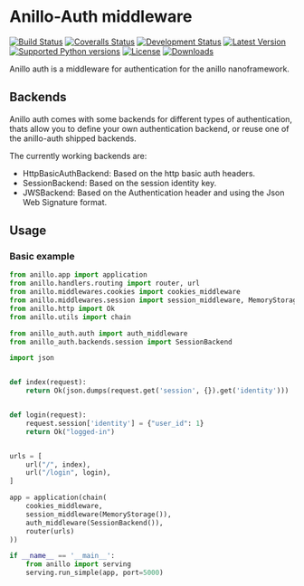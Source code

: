 # Anillo-Auth middleware

[![Build Status](http://img.shields.io/travis/jespino/anillo-auth.svg?branch=master)](https://travis-ci.org/jespino/anillo-auth)
[![Coveralls Status](http://img.shields.io/coveralls/jespino/anillo-auth/master.svg)](https://coveralls.io/r/jespino/anillo-auth)
[![Development Status](https://pypip.in/status/anillo-auth/badge.svg)](https://pypi.python.org/pypi/anillo-auth/)
[![Latest Version](https://pypip.in/version/anillo-auth/badge.svg)](https://pypi.python.org/pypi/anillo-auth/)
[![Supported Python versions](https://pypip.in/py_versions/anillo-auth/badge.svg)](https://pypi.python.org/pypi/anillo-auth/)
[![License](https://pypip.in/license/anillo-auth/badge.svg)](https://pypi.python.org/pypi/anillo-auth/)
[![Downloads](https://pypip.in/download/anillo-auth/badge.svg)](https://pypi.python.org/pypi/anillo-auth/)

Anillo auth is a middleware for authentication for the anillo nanoframework.

## Backends

Anillo auth comes with some backends for different types of authentication,
thats allow you to define your own authentication backend, or reuse one of the
anillo-auth shipped backends.

The currently working backends are:

  * HttpBasicAuthBackend: Based on the http basic auth headers.
  * SessionBackend: Based on the session identity key.
  * JWSBackend: Based on the Authentication header and using the Json Web Signature format.

## Usage

### Basic example

```python
from anillo.app import application
from anillo.handlers.routing import router, url
from anillo.middlewares.cookies import cookies_middleware
from anillo.middlewares.session import session_middleware, MemoryStorage
from anillo.http import Ok
from anillo.utils import chain

from anillo_auth.auth import auth_middleware
from anillo_auth.backends.session import SessionBackend

import json


def index(request):
    return Ok(json.dumps(request.get('session', {}).get('identity')))


def login(request):
    request.session['identity'] = {"user_id": 1}
    return Ok("logged-in")


urls = [
    url("/", index),
    url("/login", login),
]

app = application(chain(
    cookies_middleware,
    session_middleware(MemoryStorage()),
    auth_middleware(SessionBackend()),
    router(urls)
))

if __name__ == '__main__':
    from anillo import serving
    serving.run_simple(app, port=5000)
```
